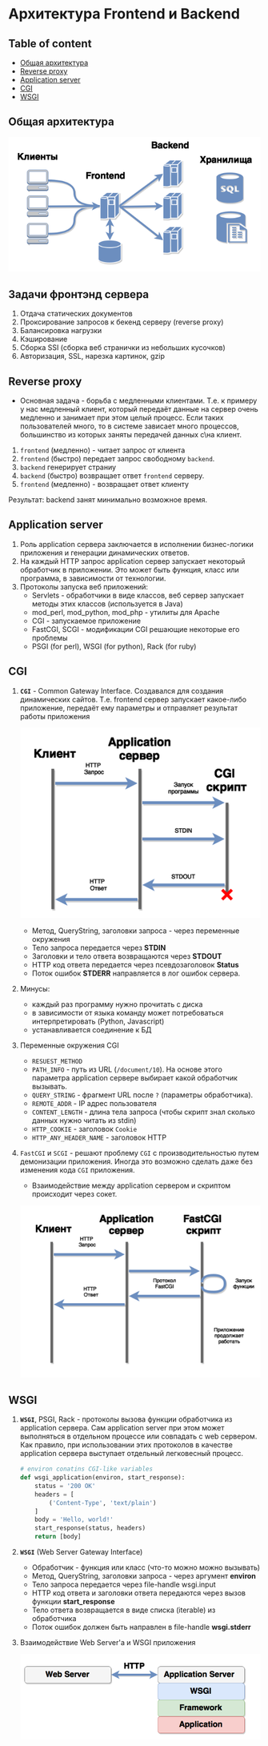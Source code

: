 # Архитектура Frontend и Backend

## Table of content
- [Общая архитектура](#Общая-архитектура)
- [Reverse proxy](#reverse-proxy)
- [Application server](#application-server)
- [CGI](#cgi)
- [WSGI](#wsgi)

## Общая архитектура
![Frontend Backend](../images/frontend-backend.png)

## Задачи фронтэнд сервера
1. Отдача статических документов
1. Проксирование запросов к бекенд серверу (reverse proxy)
1. Балансировка нагрузки
1. Кэширование
1. Сборка SSI (сборка веб странички из небольших кусочков)
1. Авторизация, SSL, нарезка картинок, gzip

## Reverse proxy
* Основная задача - борьба с медленными клиентами. Т.е. к примеру у нас медленный клиент, который передаёт данные на сервер очень медленно и занимает при этом целый процесс. Если таких пользователей много, то в системе зависает много процессов, большинство из которых заняты передачей данных с\на клиент.
1. `frontend` (медленно) - читает запрос от клиента
1. `frontend` (быстро) передает запрос свободному `backend`.
1. `backend` генерирует страниу
1. `backend` (быстро) возвращает ответ `frontend` серверу.
1. `frontend` (медленно) - возвращает ответ клиенту

Результат: backend занят минимально возможное время.

## Application server
1. Роль application сервера заключается в исполнении бизнес-логики приложения и генерации динамических ответов.
1. На каждый HTTP запрос application сервер запускает некоторый обработчик в приложении. Это может быть функция, класс или программа, в зависимости от технологии.
1. Протоколы запуска веб приложений:
    * Servlets - обработчики в виде классов, веб сервер запускает методы этих классов (используется в Java)
    * mod_perl, mod_python, mod_php - утилиты для Apache
    * CGI - запускаемое приложение
    * FastCGI, SCGI - модификации CGI решающие некоторые его проблемы
    * PSGI (for perl), WSGI (for python), Rack (for ruby)

## CGI
1. **`CGI`** - Common Gateway Interface. Создавался для создания динамических сайтов. Т.е. frontend сервер запускает какое-либо приложение, передаёт ему параметры и отправляет результат работы приложения

    ![Application server](../images/application-server.png)

    * Метод, QueryString, заголовки запроса - через переменные окружения
    * Тело запроса передается через **STDIN**
    * Заголовки и тело ответа возвращаются через **STDOUT**
    * HTTP код ответа передается через псевдозаголовок **Status**
    * Поток ошибок **STDERR** направляется в лог ошибок сервера.
1. Минусы:
    * каждый раз программу нужно прочитать с диска
    * в зависимости от языка команду может потребоваться интерпретировать (Python, Javascript)
    * устанавливается соединение к БД
1. Переменные окружения CGI
    * `RESUEST_METHOD`
    * `PATH_INFO` - путь из URL (`/document/10`). На основе этого параметра application сервере выбирает какой обработчик вызывать.
    * `QUERY_STRING` - фрагмент URL после `?` (параметры обработчика).
    * `REMOTE_ADDR` - IP адрес пользователя
    * `CONTENT_LENGTH` - длина тела запроса (чтобы скрипт знал сколько данных нужно читать из stdin)
    * `HTTP_COOKIE` - заголовок `Cookie`
    * `HTTP_ANY_HEADER_NAME` - заголовок HTTP
1. `FastCGI` и `SCGI` - решают проблему `CGI` с производительностью путем демонизации приложения. Иногда это возможно сделать даже без изменения кода `CGI` приложения.
    * Взаимодействие между application сервером и скриптом происходит через сокет.

    ![Fast CGI](../images/fast-cgi.png)

## WSGI
1. **`WSGI`**, PSGI, Rack - протоколы вызова функции обработчика из application сервера. Сам application server при этом может выполняться в отдельном процессе или совпадать с web сервером. Как правило, при использовании этих протоколов в качестве application сервера выступает отдельный легковесный процесс.
    ```python
    # environ conatins CGI-like variables
    def wsgi_application(environ, start_response):
        status = '200 OK'
        headers = [
            ('Content-Type', 'text/plain')
        ]
        body = 'Hello, world!'
        start_response(status, headers)
        return [body]
    ```
1. **`WSGI`** (Web Server Gateway Interface)
    * Обработчик - функция или класс (что-то можно можно вызывать)
    * Метод, QueryString, заголовки запроса - через аргумент **environ**
    * Тело запроса передается через file-handle wsgi.input
    * HTTP код ответа и заголовки ответа передаются через вызов функции **start_response**
    * Тело ответа возвращается в виде списка (iterable) из обработчика
    * Поток ошибок должен быть направлен в file-handle **wsgi.stderr**
1. Взаимодействие Web Server'a и WSGI приложения

    ![Web Server - WSGI](../images/wsgi.png)

